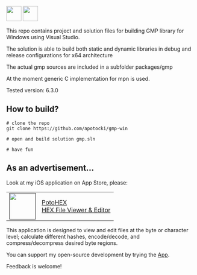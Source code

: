 [<img src="https://api.gitsponsors.com/api/badge/img?id=730903610" height="40">](https://api.gitsponsors.com/api/badge/link?p=+UaTpf/X7QVU2rh9pLzkO5IvBYTIH43H2x1PEEkqpEGSIE2ObmPztN83c1F9p4orvwJoXOVWKVCnl9fPCni6Xe/ETd8+G8qngBApL2er38ZQ3Dr2JYA4o+uipqUyJlFKtchI7CqJB2HkLObgEvcjdQ==)
[<img src="https://api.gitsponsors.com/api/badge/img?id=730903610" height="40">](https://api.gitsponsors.com/api/badge/link?p=+UaTpf/X7QVU2rh9pLzkO5IvBYTIH43H2x1PEEkqpEGSIE2ObmPztN83c1F9p4orvwJoXOVWKVCnl9fPCni6Xe/ETd8+G8qngBApL2er38ZQ3Dr2JYA4o+uipqUyJlFKtchI7CqJB2HkLObgEvcjdQ==)

This repo contains project and solution files for building GMP library for Windows using Visual Studio.

The solution is able to build both static and dynamic libraries in debug and release configurations for x64 architecture

The actual gmp sources are included in a subfolder packages/gmp

At the moment generic C implementation for mpn is used.

Tested version: 6.3.0

## How to build?
    # clone the repo
    git clone https://github.com/apotocki/gmp-win
    
    # open and build solution gmp.sln
    
    # have fun
    
## As an advertisement…
Look at my iOS application on App Store, please:

[<table align="center" border=0 cellspacing=0 cellpadding=0><tr><td><img src="https://is4-ssl.mzstatic.com/image/thumb/Purple112/v4/78/d6/f8/78d6f802-78f6-267a-8018-751111f52c10/AppIcon-0-1x_U007emarketing-0-10-0-85-220.png/460x0w.webp" width="70"/></td><td><a href="https://apps.apple.com/us/app/potohex/id1620963302">PotoHEX</a><br>HEX File Viewer & Editor</td><tr></table>]()

This application is designed to view and edit files at the byte or character level; calculate different hashes, encode/decode, and compress/decompress desired byte regions.
  
You can support my open-source development by trying the [App](https://apps.apple.com/us/app/potohex/id1620963302).

Feedback is welcome!
